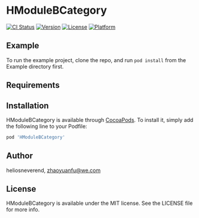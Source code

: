 # HModuleBCategory

[![CI Status](https://img.shields.io/travis/heliosneverend/HModuleBCategory.svg?style=flat)](https://travis-ci.org/heliosneverend/HModuleBCategory)
[![Version](https://img.shields.io/cocoapods/v/HModuleBCategory.svg?style=flat)](https://cocoapods.org/pods/HModuleBCategory)
[![License](https://img.shields.io/cocoapods/l/HModuleBCategory.svg?style=flat)](https://cocoapods.org/pods/HModuleBCategory)
[![Platform](https://img.shields.io/cocoapods/p/HModuleBCategory.svg?style=flat)](https://cocoapods.org/pods/HModuleBCategory)

## Example

To run the example project, clone the repo, and run `pod install` from the Example directory first.

## Requirements

## Installation

HModuleBCategory is available through [CocoaPods](https://cocoapods.org). To install
it, simply add the following line to your Podfile:

```ruby
pod 'HModuleBCategory'
```

## Author

heliosneverend, zhaoyuanfu@we.com

## License

HModuleBCategory is available under the MIT license. See the LICENSE file for more info.
